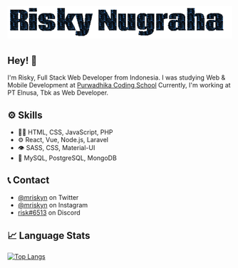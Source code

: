 <h1 align="center">
  <img src="https://raw.githubusercontent.com/mriskyn/mriskyn/master/name-gif.gif" alt="Risky Nugraha" />
</h1>

## Hey! 👋
I'm Risky, Full Stack Web Developer from Indonesia.
I was studying Web & Mobile Development at [Purwadhika Coding School](https://purwadhika.com)
Currently, I'm working at PT Elnusa, Tbk as Web Developer.


## ⚙ Skills
- 👨‍💻 HTML, CSS, JavaScript, PHP
- ⚙️ React, Vue, Node.js, Laravel
- 👁️ SASS, CSS, Material-UI
- 💽 MySQL, PostgreSQL, MongoDB

## 📞 Contact
- [@mriskyn](https://twitter.com/mriskyn) on Twitter
- [@mriskyn](https://instagram.com/mriskyn) on Instagram
- [risk#6513](./) on Discord

## 📈 Language Stats
[![Top Langs](https://github-readme-stats.vercel.app/api/top-langs/?username=mriskyn)](https://github.com/mriskyn)
